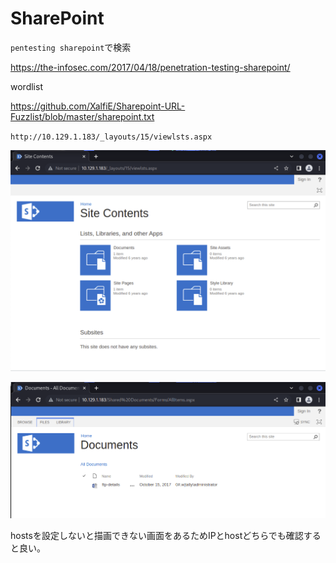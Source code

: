 # SharePoint

`pentesting sharepoint`で検索

https://the-infosec.com/2017/04/18/penetration-testing-sharepoint/

wordlist

https://github.com/XalfiE/Sharepoint-URL-Fuzzlist/blob/master/sharepoint.txt

`http://10.129.1.183/_layouts/15/viewlsts.aspx`

![image-20230501192229904](img/sharepoint/image-20230501192229904.png)

![image-20230501192237619](img/sharepoint/image-20230501192237619.png)

hostsを設定しないと描画できない画面をあるためIPとhostどちらでも確認すると良い。